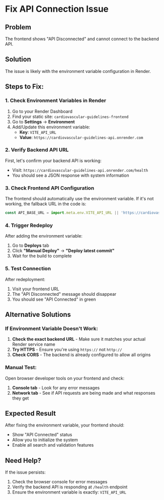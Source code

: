 # Fix API Connection Issue

## Problem
The frontend shows "API Disconnected" and cannot connect to the backend API.

## Solution
The issue is likely with the environment variable configuration in Render.

## Steps to Fix:

### 1. Check Environment Variables in Render
1. Go to your Render Dashboard
2. Find your static site: `cardiovascular-guidelines-frontend`
3. Go to **Settings** → **Environment**
4. Add/Update this environment variable:
   - **Key**: `VITE_API_URL`
   - **Value**: `https://cardiovascular-guidelines-api.onrender.com`

### 2. Verify Backend API URL
First, let's confirm your backend API is working:
- Visit: `https://cardiovascular-guidelines-api.onrender.com/health`
- You should see a JSON response with system information

### 3. Check Frontend API Configuration
The frontend should automatically use the environment variable. If it's not working, the fallback URL in the code is:
```javascript
const API_BASE_URL = import.meta.env.VITE_API_URL || 'https://cardiovascular-guidelines-api.onrender.com'
```

### 4. Trigger Redeploy
After adding the environment variable:
1. Go to **Deploys** tab
2. Click **"Manual Deploy"** → **"Deploy latest commit"**
3. Wait for the build to complete

### 5. Test Connection
After redeployment:
1. Visit your frontend URL
2. The "API Disconnected" message should disappear
3. You should see "API Connected" in green

## Alternative Solutions

### If Environment Variable Doesn't Work:
1. **Check the exact backend URL** - Make sure it matches your actual Render service name
2. **Try HTTPS** - Ensure you're using `https://` not `http://`
3. **Check CORS** - The backend is already configured to allow all origins

### Manual Test:
Open browser developer tools on your frontend and check:
1. **Console tab** - Look for any error messages
2. **Network tab** - See if API requests are being made and what responses they get

## Expected Result
After fixing the environment variable, your frontend should:
- Show "API Connected" status
- Allow you to initialize the system
- Enable all search and validation features

## Need Help?
If the issue persists:
1. Check the browser console for error messages
2. Verify the backend API is responding at `/health` endpoint
3. Ensure the environment variable is exactly: `VITE_API_URL`

